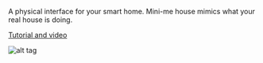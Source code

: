 
A physical interface for your smart home.  Mini-me house mimics what your real house is doing.

[Tutorial and video](http://www.instructables.com/id/Physical-Home-Automation-Interface/#step0)

![alt tag](http://cdn.instructables.com/FU2/2HMG/I98BO98P/FU22HMGI98BO98P.MEDIUM.jpg)

